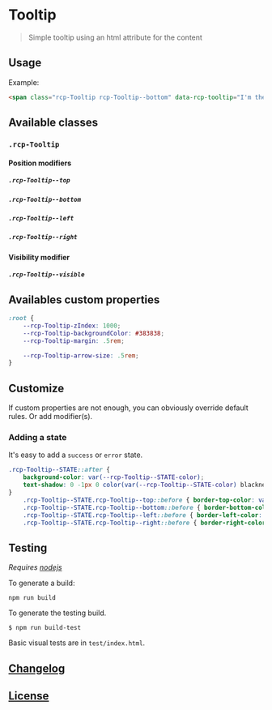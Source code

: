 # Tooltip

> Simple tooltip using an html attribute for the content

## Usage

Example:

```html
<span class="rcp-Tooltip rcp-Tooltip--bottom" data-rcp-tooltip="I'm the tooltip body">Hover me to see the tooltip !</span>
```

## Available classes

### `.rcp-Tooltip`

#### Position modifiers

##### `.rcp-Tooltip--top`
##### `.rcp-Tooltip--bottom`
##### `.rcp-Tooltip--left`
##### `.rcp-Tooltip--right`

#### Visibility modifier

##### `.rcp-Tooltip--visible`

## Availables custom properties

```css
:root {
	--rcp-Tooltip-zIndex: 1000;
	--rcp-Tooltip-backgroundColor: #383838;
	--rcp-Tooltip-margin: .5rem;

	--rcp-Tooltip-arrow-size: .5rem;
}
```

## Customize

If custom properties are not enough, you can obviously override default rules. Or add modifier(s).

### Adding a state

It's easy to add a `success` or `error` state.

```css
.rcp-Tooltip--STATE::after {
	background-color: var(--rcp-Tooltip--STATE-color);
	text-shadow: 0 -1px 0 color(var(--rcp-Tooltip--STATE-color) blackness(90%));
}
	.rcp-Tooltip--STATE.rcp-Tooltip--top::before { border-top-color: var(--rcp-Tooltip--STATE-color) }
	.rcp-Tooltip--STATE.rcp-Tooltip--bottom::before { border-bottom-color: var(--rcp-Tooltip--STATE-color) }
	.rcp-Tooltip--STATE.rcp-Tooltip--left::before { border-left-color: var(--rcp-Tooltip--STATE-color) }
	.rcp-Tooltip--STATE.rcp-Tooltip--right::before { border-right-color: var(--rcp-Tooltip--STATE-color) }
```

## Testing

_Requires [nodejs](http://nodejs.org)_

To generate a build:

	npm run build

To generate the testing build.

	$ npm run build-test

Basic visual tests are in `test/index.html`.

## [Changelog](CHANGELOG.md)

## [License](LICENSE-MIT)
